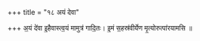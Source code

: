 +++
title = "१८ अयं देवा"

+++
अ॒यं दे॑वा इ॒हैवास्त्व॒यं मामुत्र॑ गादि॒तः। इ॒मं स॒हस्र॑वीर्येण मृ॒त्योरुत्पा॑रयामसि ॥